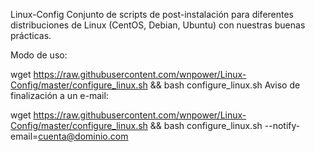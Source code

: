 Linux-Config
Conjunto de scripts de post-instalación para diferentes distribuciones de Linux (CentOS, Debian, Ubuntu) con nuestras buenas prácticas.

Modo de uso:

wget https://raw.githubusercontent.com/wnpower/Linux-Config/master/configure_linux.sh && bash configure_linux.sh
Aviso de finalización a un e-mail:

wget https://raw.githubusercontent.com/wnpower/Linux-Config/master/configure_linux.sh && bash configure_linux.sh --notify-email=cuenta@dominio.com
